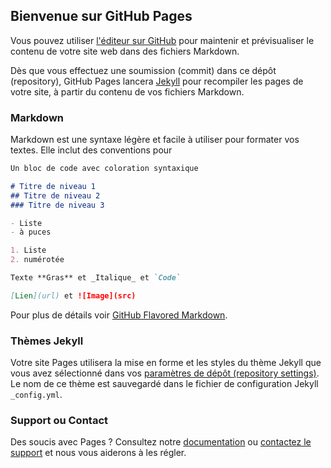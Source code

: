 ## Bienvenue sur GitHub Pages

Vous pouvez utiliser [l'éditeur sur GitHub](https://github.com/Phelo972/phelo972.github.io/edit/master/README.md) pour maintenir et prévisualiser le contenu de votre site web dans des fichiers Markdown.

Dès que vous effectuez une soumission (commit) dans ce dépôt (repository), GitHub Pages lancera [Jekyll](https://jekyllrb.com/) pour recompiler les pages de votre site, à partir du contenu de vos fichiers Markdown.

### Markdown

Markdown est une syntaxe légère et facile à utiliser pour formater vos textes. Elle inclut des conventions pour

```markdown
Un bloc de code avec coloration syntaxique

# Titre de niveau 1
## Titre de niveau 2
### Titre de niveau 3

- Liste
- à puces

1. Liste
2. numérotée

Texte **Gras** et _Italique_ et `Code`

[Lien](url) et ![Image](src)
```

Pour plus de détails voir [GitHub Flavored Markdown](https://guides.github.com/features/mastering-markdown/).

### Thèmes Jekyll

Votre site Pages utilisera la mise en forme et les styles du thème Jekyll que vous avez sélectionné dans vos [paramètres de dépôt (repository settings)](https://github.com/Phelo972/phelo972.github.io/settings). Le nom de ce thème est sauvegardé dans le fichier de configuration Jekyll `_config.yml`.

### Support ou Contact

Des soucis avec Pages ? Consultez notre [documentation](https://help.github.com/categories/github-pages-basics/) ou [contactez le support](https://github.com/contact) et nous vous aiderons à les régler.
